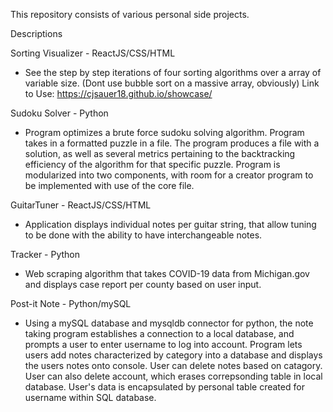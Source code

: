 This repository consists of various personal side projects.

Descriptions

Sorting Visualizer - ReactJS/CSS/HTML
  - See the step by step iterations of four sorting algorithms over a array of variable size. (Dont use bubble sort on a massive array, obviously) 
  Link to Use:
  https://cjsauer18.github.io/showcase/
 
Sudoku Solver - Python
- Program optimizes a brute force sudoku solving algorithm. Program takes in a formatted puzzle in a file. The program produces a file with a solution, as
well as several metrics pertaining to the backtracking efficiency of the algorithm for that specific puzzle. Program is modularized into two components, with room for a creator program to be implemented with use of the core file. 

GuitarTuner - ReactJS/CSS/HTML
  - Application displays individual notes per guitar string, that allow tuning to be done with the ability to have interchangeable notes.

Tracker - Python
  - Web scraping algorithm that takes COVID-19 data from Michigan.gov and displays case report per county based on user input.

Post-it Note - Python/mySQL
  - Using a mySQL database and mysqldb connector for python, the note taking program establishes a connection to a local database, and prompts a user to enter username to log into account. Program lets users add notes characterized by category into a database and displays the users notes onto console. User can delete notes based on catagory. User can also delete account, which erases correpsonding table in local database. User's data is encapsulated by personal table created for username within SQL database. 
